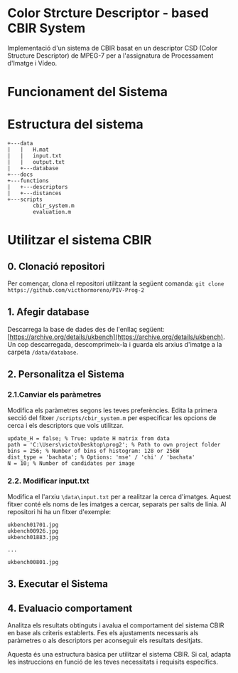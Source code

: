 # Color Strcture Descriptor - based CBIR System
Implementació d'un sistema de CBIR basat en un descriptor CSD (Color Structure Descriptor) de MPEG-7 per a l'assignatura de Processament d'Imatge i Vídeo.

# Funcionament del Sistema

# Estructura del sistema
```
+---data
|   |   H.mat
|   |   input.txt
|   |   output.txt
|   +---database
+---docs
+---functions
|   +---descriptors
|   +---distances
+---scripts
        cbir_system.m
        evaluation.m
```

# Utilitzar el sistema CBIR 
## 0. Clonació repositori
Per començar, clona el repositori utilitzant la següent comanda:
``git clone https://github.com/victhormoreno/PIV-Prog-2``

## 1. Afegir database
Descarrega la base de dades des de l'enllaç següent: [https://archive.org/details/ukbench](https://archive.org/details/ukbench). Un cop descarregada, descomprimeix-la i guarda els arxius d'imatge a la carpeta `/data/database`.

## 2. Personalitza el Sistema

### 2.1.Canviar els paràmetres
Modifica els paràmetres segons les teves preferències. Edita la primera secció del fitxer `/scripts/cbir_system.m` per especificar les opcions de cerca i els descriptors que vols utilitzar.

```
update_H = false; % True: update H matrix from data
path = 'C:\Users\victo\Desktop\prog2'; % Path to own project folder
bins = 256; % Number of bins of histogram: 128 or 256W
dist_type = 'bachata'; % Options: 'mse' / 'chi' / 'bachata'
N = 10; % Number of candidates per image
```

### 2.2. Modificar input.txt
Modifica el l'arxiu `\data\input.txt` per a realitzar la cerca d'imatges. Aquest fitxer conté els noms de les imatges a cercar, separats per salts de línia. Al repositori hi ha un fitxer d'exemple:

```
ukbench01701.jpg
ukbench00926.jpg
ukbench01883.jpg

...

ukbench00801.jpg
```

## 3. Executar el Sistema
## 4. Evaluacio comportament 
Analitza els resultats obtinguts i avalua el comportament del sistema CBIR en base als criteris establerts. Fes els ajustaments necessaris als paràmetres o als descriptors per aconseguir els resultats desitjats.

Aquesta és una estructura bàsica per utilitzar el sistema CBIR. Si cal, adapta les instruccions en funció de les teves necessitats i requisits específics.

